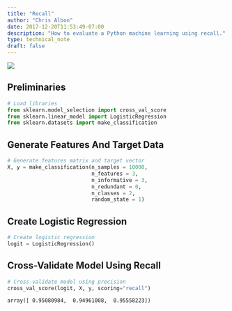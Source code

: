 ```yaml
---
title: "Recall"
author: "Chris Albon"
date: 2017-12-20T11:53:49-07:00
description: "How to evaluate a Python machine learning using recall."
type: technical_note
draft: false
---
```

<a alt="Recall" href="https://machinelearningflashcards.com">
    <img src="recall/Recall_print.png" class="flashcard center-block">
</a>

## Preliminaries


```python
# Load libraries
from sklearn.model_selection import cross_val_score
from sklearn.linear_model import LogisticRegression
from sklearn.datasets import make_classification
```

## Generate Features And Target Data


```python
# Generate features matrix and target vector
X, y = make_classification(n_samples = 10000,
                           n_features = 3,
                           n_informative = 3,
                           n_redundant = 0,
                           n_classes = 2,
                           random_state = 1)
```

## Create Logistic Regression


```python
# Create logistic regression
logit = LogisticRegression()
```

## Cross-Validate Model Using Recall


```python
# Cross-validate model using precision
cross_val_score(logit, X, y, scoring="recall")
```




    array([ 0.95080984,  0.94961008,  0.95558223])


